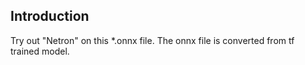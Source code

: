 ## Introduction

Try out "Netron" on this *.onnx file. The onnx file is converted from tf trained model.
